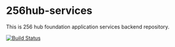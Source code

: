 # 256hub-services
This is  256 hub foundation application services backend repository.

[![Build Status](https://mersoft.visualstudio.com/_apis/public/build/definitions/8e4ca4c8-a9c5-43ba-8a9b-726a3db4fb26/35/badge)](https://mersoft.visualstudio.com/256hub/_build/index?definitionId=35)
